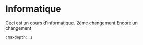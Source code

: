 <!-- Copyright 2024 Maxime Jan <maxime.jan@edufr.ch> -->
<!-- SPDX-License-Identifier: CC-BY-NC-SA-4.0 -->

# Informatique

Ceci est un cours d'informatique.
2ème changement
Encore un changement

```{toctree}
:maxdepth: 1

```
